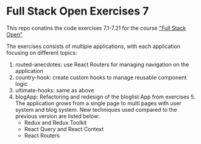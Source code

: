 # Full Stack Open Exercises 7

This repo conatins the code exercises 7.1-7.21 for the course ["Full Stack Open"](https://fullstackopen.com/en/)

The exercises consists of multiple applications, with each application focusing on different topics:

1. routed-anecdotes: use React Routers for managing navigation on the application
2. country-hook: create custom hooks to manage reusable component logic
3. ultimate-hooks: same as above
4. blogApp: Refactoring and redesign of the bloglist App from exercises 5. The application grows from a single page to multi pages with user system and blog system. New techniques used compared to the previous version are listed below:
   - Redux and Redux Toolkit
   - React Query and React Context
   - React Routers

